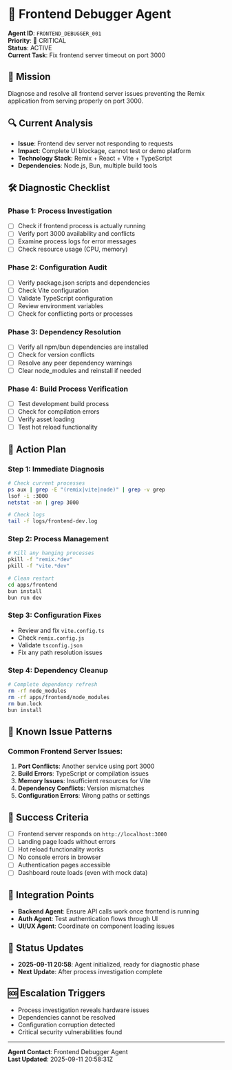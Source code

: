 # 🔧 Frontend Debugger Agent

**Agent ID**: `FRONTEND_DEBUGGER_001`  
**Priority**: 🚨 CRITICAL  
**Status**: ACTIVE  
**Current Task**: Fix frontend server timeout on port 3000

## 🎯 Mission
Diagnose and resolve all frontend server issues preventing the Remix application from serving properly on port 3000.

## 🔍 Current Analysis
- **Issue**: Frontend dev server not responding to requests
- **Impact**: Complete UI blockage, cannot test or demo platform
- **Technology Stack**: Remix + React + Vite + TypeScript
- **Dependencies**: Node.js, Bun, multiple build tools

## 🛠️ Diagnostic Checklist

### Phase 1: Process Investigation
- [ ] Check if frontend process is actually running
- [ ] Verify port 3000 availability and conflicts
- [ ] Examine process logs for error messages
- [ ] Check resource usage (CPU, memory)

### Phase 2: Configuration Audit
- [ ] Verify package.json scripts and dependencies
- [ ] Check Vite configuration
- [ ] Validate TypeScript configuration
- [ ] Review environment variables
- [ ] Check for conflicting ports or processes

### Phase 3: Dependency Resolution
- [ ] Verify all npm/bun dependencies are installed
- [ ] Check for version conflicts
- [ ] Resolve any peer dependency warnings
- [ ] Clear node_modules and reinstall if needed

### Phase 4: Build Process Verification
- [ ] Test development build process
- [ ] Check for compilation errors
- [ ] Verify asset loading
- [ ] Test hot reload functionality

## 🔧 Action Plan

### Step 1: Immediate Diagnosis
```bash
# Check current processes
ps aux | grep -E "(remix|vite|node)" | grep -v grep
lsof -i :3000
netstat -an | grep 3000

# Check logs
tail -f logs/frontend-dev.log
```

### Step 2: Process Management
```bash
# Kill any hanging processes
pkill -f "remix.*dev"
pkill -f "vite.*dev"

# Clean restart
cd apps/frontend
bun install
bun run dev
```

### Step 3: Configuration Fixes
- Review and fix `vite.config.ts`
- Check `remix.config.js`
- Validate `tsconfig.json`
- Fix any path resolution issues

### Step 4: Dependency Cleanup
```bash
# Complete dependency refresh
rm -rf node_modules
rm -rf apps/frontend/node_modules
rm bun.lock
bun install
```

## 🚨 Known Issue Patterns

### Common Frontend Server Issues:
1. **Port Conflicts**: Another service using port 3000
2. **Build Errors**: TypeScript or compilation issues
3. **Memory Issues**: Insufficient resources for Vite
4. **Dependency Conflicts**: Version mismatches
5. **Configuration Errors**: Wrong paths or settings

## 🎯 Success Criteria
- [ ] Frontend server responds on `http://localhost:3000`
- [ ] Landing page loads without errors
- [ ] Hot reload functionality works
- [ ] No console errors in browser
- [ ] Authentication pages accessible
- [ ] Dashboard route loads (even with mock data)

## 🔄 Integration Points
- **Backend Agent**: Ensure API calls work once frontend is running
- **Auth Agent**: Test authentication flows through UI
- **UI/UX Agent**: Coordinate on component loading issues

## 📝 Status Updates
- **2025-09-11 20:58**: Agent initialized, ready for diagnostic phase
- **Next Update**: After process investigation complete

## 🆘 Escalation Triggers
- Process investigation reveals hardware issues
- Dependencies cannot be resolved
- Configuration corruption detected
- Critical security vulnerabilities found

---
**Agent Contact**: Frontend Debugger Agent  
**Last Updated**: 2025-09-11 20:58:31Z
